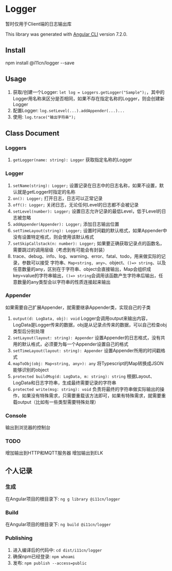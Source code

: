 # Logger

暂时仅用于Client端的日志输出库

This library was generated with [Angular CLI](https://github.com/angular/angular-cli) version 7.2.0.

## Install

npm install @i11cn/logger --save

## Usage

1. 获取/创建一个Logger: ```let log = Loggers.getLogger("Sample");```，其中的Logger用名称来区分是否相同，如果不存在指定名称的Logger，则会创建新Logger
2. 配置Logger: ```log.setLevel(...).addAppender(...)...```
3. 使用: ```log.trace("输出字符串");```

## Class Document

### Loggers

1. ```getLogger(name: string): Logger``` 获取指定名称的Logger

### Logger

1. ```setName(string): Logger;``` 设置记录在日志中的日志名称，如果不设置，默认就是getLogger时指定的名称
2. ```on(): Logger;``` 打开日志，日志可以正常记录
3. ```off(): Logger;``` 关闭日志，无论任何Level的日志都不会被记录
4. ```setLevel(number): Logger;``` 设置日志允许记录的最低Level，低于Level的日志被忽略
5. ```addAppender(Appender): Logger;``` 添加日志输出位置
6. ```setTimeLayout(string): Logger;``` 设置时间戳的默认格式，如果Appender中没有设置特定格式，则会使用该默认格式
7. ```setSkipCallstack(n: number): Logger;``` 如果要正确获取记录点的函数名，需要跳过的调用层级（考虑到有可能会有封装）
8. trace、debug、info、log、warning、error、fatal、todo，用来做实际的记录，参数可以接受 字符串、```Map<string, any>```、object、```()=> string```、以及任意数量的any，区别在于字符串、object会直接输出，Map会组织成key=value的字符串输出，```()=> string```会调用该函数产生字符串后输出，任意数量的any类型会以字符串的性质连接起来输出

### Appender

如果需要自己扩展Appender，就需要继承Appender类，实现自己的子类

1. ```output(d: LogData, obj): void``` Logger会调用output来输出内容，LogData是Logger传来的数据，obj是从记录点传来的数据，可以自己检查obj类型后分别处理
2. ```setLayout(layout: string): Appender``` 设置Appender的日志格式，没有共用的默认格式，必须要为每一个Appender设置自己的格式
3. ```setTimeLayout(layout: string): Appender``` 设置Appender所用的时间戳格式
4. ```mapToObj(obj: Map<string, any>): any``` 将Typescript的Map转换成JSON能够识别的object
5. ```protected buildMsg(d: LogData, m: string): string``` 根据Layout、LogData和日志字符串，生成最终需要记录的字符串
6. ```protected write(msg: string): void``` 负责将最终的字符串做实际输出的操作，如果没有特殊需求，只需要重载该方法即可，如果有特殊需求，就需要重载output（比如有一些类型需要特殊处理）

### Console

输出到浏览器的控制台

### TODO

增加输出到HTTP和MQTT服务器
增加输出到ELK

## 个人记录

### 生成

在Angular项目的根目录下: ```ng g library @i11cn/logger```

### Build

在Angular项目的根目录下: ```ng build @i11cn/logger```

### Publishing

1. 进入编译后的代码中: ```cd dist/i11cn/logger```
2. 确保npm已经登录: ```npm whoami```
3. 发布: ```npm publish --access=public```

